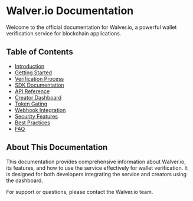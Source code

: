 # Walver.io Documentation

Welcome to the official documentation for Walver.io, a powerful wallet verification service for blockchain applications.

## Table of Contents

- [Introduction](introduction.md)
- [Getting Started](getting-started.md)
- [Verification Process](verification-process.md)
- [SDK Documentation](sdk-documentation.md)
- [API Reference](api-reference.md)
- [Creator Dashboard](creator-dashboard.md)
- [Token Gating](token-gating.md)
- [Webhook Integration](webhook-integration.md)
- [Security Features](security-features.md)
- [Best Practices](best-practices.md)
- [FAQ](faq.md)

## About This Documentation

This documentation provides comprehensive information about Walver.io, its features, and how to use the service effectively for wallet verification. It is designed for both developers integrating the service and creators using the dashboard.

For support or questions, please contact the Walver.io team. 